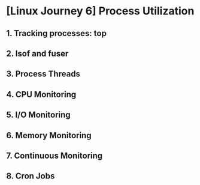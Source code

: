 # [Linux Journey 6] Process Utilization
## 1. Tracking processes: top
## 2. lsof and fuser
## 3. Process Threads
## 4. CPU Monitoring
## 5. I/O Monitoring
## 6. Memory Monitoring
## 7. Continuous Monitoring
## 8. Cron Jobs
